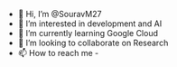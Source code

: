 - 👋 Hi, I’m @SouravM27
- 👀 I’m interested in development and AI
- 🌱 I’m currently learning Google Cloud
- 💞️ I’m looking to collaborate on Research
- 📫 How to reach me - 

<!---
SouravM27/SouravM27 is a ✨ special ✨ repository because its `README.md` (this file) appears on your GitHub profile.
You can click the Preview link to take a look at your changes.
--->
